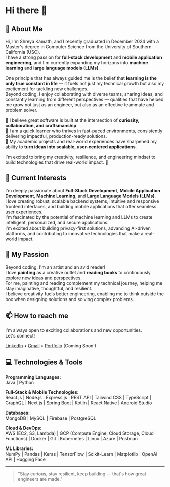 # Hi there 👋

## 🚀 About Me
Hi, I'm Shreya Kamath, and I recently graduated in December 2024 with a Master's degree in Computer Science from the University of Southern California (USC).  
I have a strong passion for **full-stack development** and **mobile application engineering**, and I'm currently expanding my horizons into **machine learning** and **large language models (LLMs)**.  

One principle that has always guided me is the belief that **learning is the only true constant in life** — it fuels not just my technical growth but also my excitement for tackling new challenges.  
Beyond coding, I enjoy collaborating with diverse teams, sharing ideas, and constantly learning from different perspectives — qualities that have helped me grow not just as an engineer, but also as an effective teammate and problem solver.  

🔹 I believe great software is built at the intersection of **curiosity, collaboration, and craftsmanship**.  
🔹 I am a quick learner who thrives in fast-paced environments, consistently delivering impactful, production-ready solutions.  
🔹 My academic projects and real-world experiences have sharpened my ability to **turn ideas into scalable, user-centered applications**.

I'm excited to bring my creativity, resilience, and engineering mindset to build technologies that drive real-world impact. 🚀

## 🌟 Current Interests
I'm deeply passionate about **Full-Stack Development**, **Mobile Application Development**, **Machine Learning**, and **Large Language Models (LLMs)**.  
I love creating robust, scalable backend systems, intuitive and responsive frontend interfaces, and building mobile applications that offer seamless user experiences.  
I'm fascinated by the potential of machine learning and LLMs to create intelligent, personalized, and secure applications.  
I'm excited about building privacy-first solutions, advancing AI-driven platforms, and contributing to innovative technologies that make a real-world impact.

## 🎨 My Passion
Beyond coding, I'm an artist and an avid reader!  
I love **painting** as a creative outlet and **reading books** to continuously explore new ideas and perspectives.  
For me, painting and reading complement my technical journey, helping me stay imaginative, thoughtful, and resilient.  
I believe creativity fuels better engineering, enabling me to think outside the box when designing solutions and solving complex problems.

## 📫 How to reach me
I'm always open to exciting collaborations and new opportunities.  
Let's connect!

[LinkedIn](https://www.linkedin.com/in/shreyakamath31) • [Gmail](mailto:shreyasa31@gmail.com) • [Portfolio](#) (Coming Soon!)

## 💻 Technologies & Tools

**Programming Languages:**  
Java | Python

**Full-Stack & Mobile Technologies:**  
React.js | Node.js | Express.js | REST API | Tailwind CSS | TypeScript | GraphQL | Next.js | Spring Boot | Kotlin | React Native | Android Studio

**Databases:**  
MongoDB | MySQL | Firebase | PostgreSQL

**Cloud & DevOps:**  
AWS (EC2, S3, Lambda) | GCP (Compute Engine, Cloud Storage, Cloud Functions) | Docker | Git | Kubernetes | Linux | Azure | Postman

**ML Libraries:**  
NumPy | Pandas | Keras | TensorFlow | Scikit-Learn | Matplotlib | OpenAI API | Hugging Face

---

> "Stay curious, stay resilient, keep building — that's how great engineers are made."
